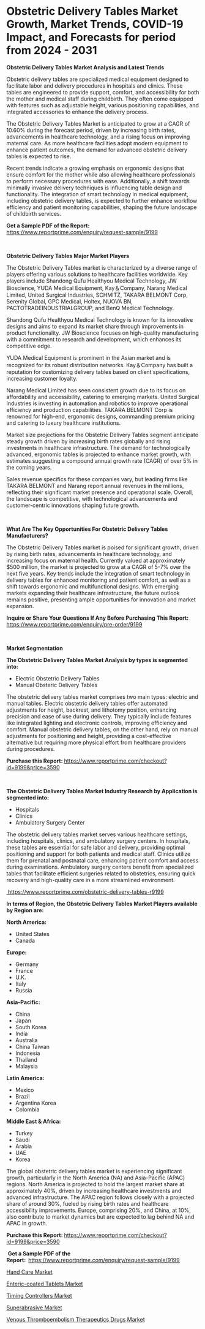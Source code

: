 <p><h1>Obstetric Delivery Tables Market Growth, Market Trends, COVID-19 Impact, and Forecasts for period from 2024 - 2031</h1></p><p><strong>Obstetric Delivery Tables Market Analysis and Latest Trends</strong></p>
<p><p>Obstetric delivery tables are specialized medical equipment designed to facilitate labor and delivery procedures in hospitals and clinics. These tables are engineered to provide support, comfort, and accessibility for both the mother and medical staff during childbirth. They often come equipped with features such as adjustable height, various positioning capabilities, and integrated accessories to enhance the delivery process.</p><p>The Obstetric Delivery Tables Market is anticipated to grow at a CAGR of 10.60% during the forecast period, driven by increasing birth rates, advancements in healthcare technology, and a rising focus on improving maternal care. As more healthcare facilities adopt modern equipment to enhance patient outcomes, the demand for advanced obstetric delivery tables is expected to rise. </p><p>Recent trends indicate a growing emphasis on ergonomic designs that ensure comfort for the mother while also allowing healthcare professionals to perform necessary procedures with ease. Additionally, a shift towards minimally invasive delivery techniques is influencing table design and functionality. The integration of smart technology in medical equipment, including obstetric delivery tables, is expected to further enhance workflow efficiency and patient monitoring capabilities, shaping the future landscape of childbirth services.</p></p>
<p><strong>Get a Sample PDF of the Report:&nbsp;</strong> <a href="https://www.reportprime.com/enquiry/request-sample/9199?utm_campaign=1134&utm_medium=2&utm_source=Github&utm_content=ia&utm_term=28112024&utm_id=obstetric-delivery-tables">https://www.reportprime.com/enquiry/request-sample/9199</a></p>
<p>&nbsp;</p>
<p><strong>Obstetric Delivery Tables Major Market Players</strong></p>
<p><p>The Obstetric Delivery Tables market is characterized by a diverse range of players offering various solutions to healthcare facilities worldwide. Key players include Shandong Qufu Healthyou Medical Technology, JW Bioscience, YUDA Medical Equipment, Kay＆Company, Narang Medical Limited, United Surgical Industries, SCHMITZ, TAKARA BELMONT Corp, Serenity Global, GPC Medical, Holtex, NUOVA BN, PACTOTRADEINDUSTRIALGROUP, and BenQ Medical Technology.</p><p>Shandong Qufu Healthyou Medical Technology is known for its innovative designs and aims to expand its market share through improvements in product functionality. JW Bioscience focuses on high-quality manufacturing with a commitment to research and development, which enhances its competitive edge.</p><p>YUDA Medical Equipment is prominent in the Asian market and is recognized for its robust distribution networks. Kay＆Company has built a reputation for customizing delivery tables based on client specifications, increasing customer loyalty. </p><p>Narang Medical Limited has seen consistent growth due to its focus on affordability and accessibility, catering to emerging markets. United Surgical Industries is investing in automation and robotics to improve operational efficiency and production capabilities. TAKARA BELMONT Corp is renowned for high-end, ergonomic designs, commanding premium pricing and catering to luxury healthcare institutions.</p><p>Market size projections for the Obstetric Delivery Tables segment anticipate steady growth driven by increasing birth rates globally and rising investments in healthcare infrastructure. The demand for technologically advanced, ergonomic tables is projected to enhance market growth, with estimates suggesting a compound annual growth rate (CAGR) of over 5% in the coming years.</p><p>Sales revenue specifics for these companies vary, but leading firms like TAKARA BELMONT and Narang report annual revenues in the millions, reflecting their significant market presence and operational scale. Overall, the landscape is competitive, with technological advancements and customer-centric innovations shaping future growth.</p></p>
<p>&nbsp;</p>
<p><strong>What Are The Key Opportunities For Obstetric Delivery Tables Manufacturers?</strong></p>
<p><p>The Obstetric Delivery Tables market is poised for significant growth, driven by rising birth rates, advancements in healthcare technology, and increasing focus on maternal health. Currently valued at approximately $500 million, the market is projected to grow at a CAGR of 5-7% over the next five years. Key trends include the integration of smart technology in delivery tables for enhanced monitoring and patient comfort, as well as a shift towards ergonomic and multifunctional designs. With emerging markets expanding their healthcare infrastructure, the future outlook remains positive, presenting ample opportunities for innovation and market expansion.</p></p>
<p><strong>Inquire or Share Your Questions If Any Before Purchasing This Report:</strong> <a href="https://www.reportprime.com/enquiry/pre-order/9199?utm_campaign=1134&utm_medium=2&utm_source=Github&utm_content=ia&utm_term=28112024&utm_id=obstetric-delivery-tables">https://www.reportprime.com/enquiry/pre-order/9199</a></p>
<p>&nbsp;</p>
<p><strong>Market Segmentation</strong></p>
<p><strong>The Obstetric Delivery Tables Market Analysis by types is segmented into:</strong></p>
<p><ul><li>Electric Obstetric Delivery Tables</li><li>Manual Obsteric Delivery Tables</li></ul></p>
<p><p>The obstetric delivery tables market comprises two main types: electric and manual tables. Electric obstetric delivery tables offer automated adjustments for height, backrest, and lithotomy position, enhancing precision and ease of use during delivery. They typically include features like integrated lighting and electronic controls, improving efficiency and comfort. Manual obstetric delivery tables, on the other hand, rely on manual adjustments for positioning and height, providing a cost-effective alternative but requiring more physical effort from healthcare providers during procedures.</p></p>
<p><strong>Purchase this Report:&nbsp;</strong><a href="https://www.reportprime.com/checkout?id=9199&price=3590&utm_campaign=1134&utm_medium=2&utm_source=Github&utm_content=ia&utm_term=28112024&utm_id=obstetric-delivery-tables">https://www.reportprime.com/checkout?id=9199&price=3590</a></p>
<p>&nbsp;</p>
<p><strong>The Obstetric Delivery Tables Market Industry Research by Application is segmented into:</strong></p>
<p><ul><li>Hospitals</li><li>Clinics</li><li>Ambulatory Surgery Center</li></ul></p>
<p><p>The obstetric delivery tables market serves various healthcare settings, including hospitals, clinics, and ambulatory surgery centers. In hospitals, these tables are essential for safe labor and delivery, providing optimal positioning and support for both patients and medical staff. Clinics utilize them for prenatal and postnatal care, enhancing patient comfort and access during examinations. Ambulatory surgery centers benefit from specialized tables that facilitate efficient surgeries related to obstetrics, ensuring quick recovery and high-quality care in a more streamlined environment.</p></p>
<p><a href="https://www.reportprime.com/obstetric-delivery-tables-r9199?utm_campaign=1134&utm_medium=2&utm_source=Github&utm_content=ia&utm_term=28112024&utm_id=obstetric-delivery-tables">&nbsp;https://www.reportprime.com/obstetric-delivery-tables-r9199</a></p>
<p><strong>In terms of Region, the Obstetric Delivery Tables Market Players available by Region are:</strong></p>
<p>
    <p> <strong> North America: </strong>
        <ul>
            <li>United States</li>
            <li>Canada</li>
        </ul>
        </p> 
    <p> <strong> Europe: </strong>
        <ul>
            <li>Germany</li>
            <li>France</li>
            <li>U.K.</li>
            <li>Italy</li>
            <li>Russia</li>
        </ul>
        </p> 
    <p> <strong> Asia-Pacific: </strong>
        <ul>
            <li>China</li>
            <li>Japan</li>
            <li>South Korea</li>
            <li>India</li>
            <li>Australia</li>
            <li>China Taiwan</li>
            <li>Indonesia</li>
            <li>Thailand</li>
            <li>Malaysia</li>
        </ul>
        </p> 
    <p> <strong> Latin America: </strong>
        <ul>
            <li>Mexico</li>
            <li>Brazil</li>
            <li>Argentina Korea</li>
            <li>Colombia</li>
        </ul>
        </p> 
    <p> <strong> Middle East & Africa: </strong>
        <ul>
            <li>Turkey</li>
            <li>Saudi</li>
            <li>Arabia</li>
            <li>UAE</li>
            <li>Korea</li>
        </ul>
    </p>
    </p>
<p><p>The global obstetric delivery tables market is experiencing significant growth, particularly in the North America (NA) and Asia-Pacific (APAC) regions. North America is projected to hold the largest market share at approximately 40%, driven by increasing healthcare investments and advanced infrastructure. The APAC region follows closely with a projected share of around 30%, fueled by rising birth rates and healthcare accessibility improvements. Europe, comprising 20%, and China, at 10%, also contribute to market dynamics but are expected to lag behind NA and APAC in growth.</p></p>
<p><strong>Purchase this Report: </strong><a href="https://www.reportprime.com/checkout?id=9199&price=3590&utm_campaign=1134&utm_medium=2&utm_source=Github&utm_content=ia&utm_term=28112024&utm_id=obstetric-delivery-tables">https://www.reportprime.com/checkout?id=9199&price=3590</a></p>
<p>&nbsp;<strong>Get a Sample PDF of the Report:&nbsp;&nbsp;</strong><a href="https://www.reportprime.com/enquiry/request-sample/9199?utm_campaign=1134&utm_medium=2&utm_source=Github&utm_content=ia&utm_term=28112024&utm_id=obstetric-delivery-tables">https://www.reportprime.com/enquiry/request-sample/9199</a></p>
<p><strong></strong></p>
<p><p><a href="https://www.linkedin.com/pulse/market-leaders-laggards-global-hand-care-trends-forecast-2024-jnhmc?utm_campaign=1134&utm_medium=2&utm_source=Github&utm_content=ia&utm_term=28112024&utm_id=obstetric-delivery-tables">Hand Care Market</a></p><p><a href="https://issuu.com/reportprime-2/docs/enteric-coated-tablets-market-size-_38aa288c88aa3d?utm_campaign=1134&utm_medium=2&utm_source=Github&utm_content=ia&utm_term=28112024&utm_id=obstetric-delivery-tables">Enteric-coated Tablets Market</a></p><p><a href="https://www.linkedin.com/pulse/timing-controllers-market-outlook-current-assessment-future-gicme?utm_campaign=1134&utm_medium=2&utm_source=Github&utm_content=ia&utm_term=28112024&utm_id=obstetric-delivery-tables">Timing Controllers Market</a></p><p><a href="https://www.linkedin.com/pulse/navigating-global-superabrasive-market-landscape-trends-forecasts-saqjf?utm_campaign=1134&utm_medium=2&utm_source=Github&utm_content=ia&utm_term=28112024&utm_id=obstetric-delivery-tables">Superabrasive Market</a></p><p><a href="https://issuu.com/reportprime-2/docs/venous-thromboembolism-therapeutics_6a4b2f1ac0fbe3?utm_campaign=1134&utm_medium=2&utm_source=Github&utm_content=ia&utm_term=28112024&utm_id=obstetric-delivery-tables">Venous Thromboembolism Therapeutics Drugs Market</a></p></p>